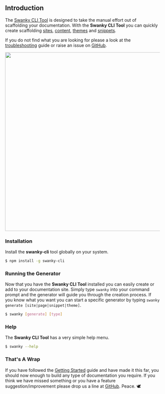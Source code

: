## Introduction

The [Swanky CLI Tool](https://github.com/swanky-docs/swanky-cli) is designed to take the manual effort out of scaffolding your documentation. With the __Swanky CLI Tool__
you can quickly create scaffolding [sites](/getting-started/setup-installation.html), [content](/getting-started/adding-content.html), 
[themes](/getting-started/theme-customisation.html) and [snippets](/getting-started/creating-snippets.html).

If you do not find what you are looking for please a look at the [troubleshooting](/troubleshooting.html) 
guide or raise an issue on [GitHub](https://github.com/swanky-docs/swanky-cli/issues).

<img src="~assets/img/swanky-docs-cli-demo.gif" class="{$ styles['img-responsive'] $} {$ styles['cli-demo'] $}" width="580" />

### Installation
Install the __swanky-cli__ tool globally on your system.
```bash
$ npm install -g swanky-cli
```

### Running the Generator
Now that you have the __Swanky CLI Tool__ installed you can easily create or add to your documentation site. Simply type `swanky` into your command prompt and the 
generator will guide you through the creation process. If you know what you want you can start a specific generator by typing `swanky generate [site|page|snippet|theme]`.

```bash
$ swanky [generate] [type]
```

### Help
The __Swanky CLI Tool__ has a very simple help menu.

```bash
$ swanky --help
```

### That's A Wrap
If you have followed the [Getting Started]() guide and have made it this far, you should now enough to build any type of 
documentation you require. If you think we have missed something or you have a feature suggestion/improvement please drop us 
a line at [GitHub](https://github.com/swanky-docs/swanky-cli/issues). Peace. &#128330;